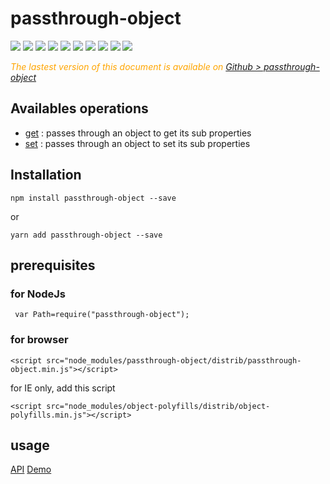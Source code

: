 # passthrough-object

  <div style="display:inline">
    <a target="_blank" title="build" href="https://travis-ci.org/Sylvain59650/passthrough-object"><img src="https://travis-ci.org/Sylvain59650/passthrough-object.png?branch=master" /></a>
    <a target="_blank" title="version" href="https://www.npmjs.com/package/passthrough-object"><img src="https://img.shields.io/npm/v/passthrough-object.svg" /></a>
    <a target="_blank" title="package" href="https://github.com/Sylvain59650/passthrough-object"><img src="https://img.shields.io/github/package-json/v/Sylvain59650/passthrough-object.svg" /></a>
    <a target="_blank" title="dependencies" href="https://david-dm.org/Sylvain59650/passthrough-object"><img src="https://img.shields.io/david/Sylvain59650/passthrough-object.svg" /></a>
    <a target="_blank" title="dependencies graph" href="http://npm.anvaka.com/#/view/2d/passthrough-object"><img src="https://img.shields.io/badge/dependencies-graph-blue.svg" /></a>
    <img src="https://img.shields.io/bundlephobia/min/passthrough-object.svg" />
    <img src="https://img.shields.io/badge/eslint-ok-blue.svg" />
    <a target="_blank" title="tests" href="https://sylvain59650.github.io/passthrough-object/"><img src="https://img.shields.io/badge/tests-passing-brightgreen.svg" /></a>
    <img src="https://img.shields.io/npm/l/passthrough-object.svg" />
    <img src="https://hits.dwyl.com/Sylvain59650/passthrough-object.svg" />
  </div>



 <div class="Note" style="color:orange;font-style:italic">
 
  The lastest version of this document is available on [Github > passthrough-object](https://github.com/Sylvain59650/passthrough-object/blob/master/README.md)
</div>

## Availables operations
- [get](https://github.com/Sylvain59650/passthrough-object/blob/master/docs/tutorial.md#get) : passes through an object to get its sub properties
- [set](https://github.com/Sylvain59650/passthrough-object/blob/master/docs/tutorial.md#set) : passes through an object to set its sub properties

## Installation

    npm install passthrough-object --save

or

    yarn add passthrough-object --save


## prerequisites

### for NodeJs
     var Path=require("passthrough-object");

### for browser

    <script src="node_modules/passthrough-object/distrib/passthrough-object.min.js"></script>

for IE only, add this script

    <script src="node_modules/object-polyfills/distrib/object-polyfills.min.js"></script>

## usage
<a href="api.html">API</a>
<a href="demo.html">Demo</a>